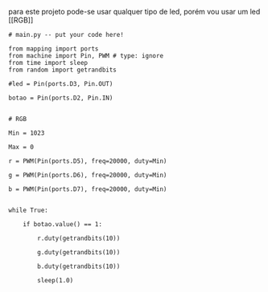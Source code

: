 para este projeto pode-se usar qualquer tipo de led, porém vou usar um led [[RGB]]



```
# main.py -- put your code here!

from mapping import ports
from machine import Pin, PWM # type: ignore
from time import sleep
from random import getrandbits

#led = Pin(ports.D3, Pin.OUT)

botao = Pin(ports.D2, Pin.IN)

  
# RGB

Min = 1023

Max = 0

r = PWM(Pin(ports.D5), freq=20000, duty=Min)

g = PWM(Pin(ports.D6), freq=20000, duty=Min)

b = PWM(Pin(ports.D7), freq=20000, duty=Min)

  
while True:

	if botao.value() == 1:

		r.duty(getrandbits(10))

		g.duty(getrandbits(10))

		b.duty(getrandbits(10))

		sleep(1.0)
```